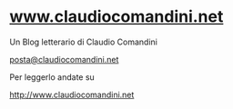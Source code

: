 # www.claudiocomandini.net

Un Blog letterario di Claudio Comandini

posta@claudiocomandini.net


Per leggerlo andate su 

http://www.claudiocomandini.net

